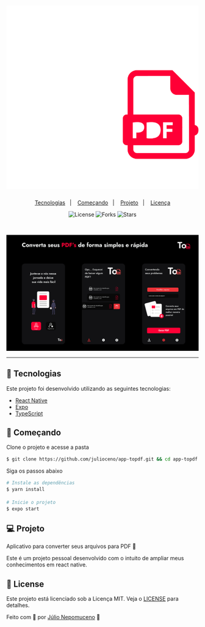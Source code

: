 <h1 align="center">
    <img alt="PlantManager" title="PlantManager" src=".github/logo.png" />
</h1>

<p align="center">
  <a href="#-tecnologias">Tecnologias</a>&nbsp;&nbsp;&nbsp;|&nbsp;&nbsp;&nbsp;
  <a href="#-começando">Começando</a>&nbsp;&nbsp;&nbsp;|&nbsp;&nbsp;&nbsp;
  <a href="#-projeto">Projeto</a>&nbsp;&nbsp;&nbsp;|&nbsp;&nbsp;&nbsp;
  <a href="#-license">Licença</a>
</p>

<p align="center">
  <img  src="https://img.shields.io/static/v1?label=license&message=MIT&color=FFFFFF&labelColor=121214" alt="License">
  
  <img src="https://img.shields.io/github/forks/julioceno/PlantManager?label=forks&message=MIT&color=FFFFFF&labelColor=121214" alt="Forks">

  <img src="https://img.shields.io/github/stars/julioceno/PlantManager?label=stars&message=MIT&color=FFFFFF&labelColor=121214" alt="Stars">
</p>
<br>

<p align="center">
  <img alt="Moveit" src=".github/topdf-preview.png">
</p>

---

## 🧪 Tecnologias

Este projeto foi desenvolvido utilizando as seguintes tecnologias:

- [React Native](https://reactnative.dev/)
- [Expo](https://expo.io/)
- [TypeScript](https://www.typescriptlang.org/)

## 🚀 Começando

Clone o projeto e acesse a pasta

```bash
$ git clone https://github.com/julioceno/app-topdf.git && cd app-topdf
```

Siga os passos abaixo

```bash
# Instale as dependências
$ yarn install

# Inicie o projeto
$ expo start
```

## 💻 Projeto

Aplicativo para converter seus arquivos para PDF 📄

Este é um projeto pessoal desenvolvido com o intuito de ampliar meus conhecimentos em react native.

## 📝 License

Este projeto está licenciado sob a Licença MIT. Veja o [LICENSE](LICENSE) para detalhes.

Feito com 🖤 por [Júlio Nepomuceno](https://github.com/julioceno) 👋
